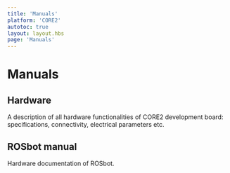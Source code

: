 ```yaml
---
title: 'Manuals'
platform: 'CORE2'
autotoc: true
layout: layout.hbs
page: 'Manuals'
---
```


# Manuals #

## Hardware ##

A description of all hardware functionalities of CORE2 development board: specifications, connectivity, electrical parameters etc.

## ROSbot manual ##

Hardware documentation of ROSbot.
